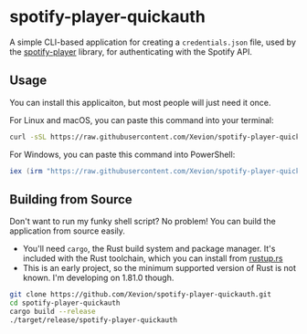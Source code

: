 # spotify-player-quickauth

A simple CLI-based application for creating a `credentials.json` file, used by the [spotify-player][spotify-player] library, for authenticating with the Spotify API.

## Usage

You can install this applicaiton, but most people will just need it once.

For Linux and macOS, you can paste this command into your terminal:

```bash
curl -sSL https://raw.githubusercontent.com/Xevion/spotify-player-quickauth/refs/heads/master/run.sh | sh
```

For Windows, you can paste this command into PowerShell:

```powershell
iex (irm "https://raw.githubusercontent.com/Xevion/spotify-player-quickauth/refs/heads/master/run.ps1")
```

## Building from Source

Don't want to run my funky shell script? No problem! You can build the application from source easily.

- You'll need `cargo`, the Rust build system and package manager. It's included with the Rust toolchain, which you can install from [rustup.rs][rustup]
- This is an early project, so the minimum supported version of Rust is not known. I'm developing on 1.81.0 though.

```bash
git clone https://github.com/Xevion/spotify-player-quickauth.git
cd spotify-player-quickauth
cargo build --release
./target/release/spotify-player-quickauth
```

[spotify-player]: https://github.com/aome510/spotify-player
[rustup]: https://rustup.rs
[git]: https://git-scm.com